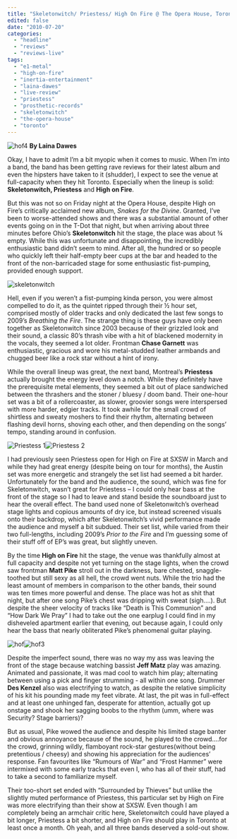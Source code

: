 ```yaml
---
title: "Skeletonwitch/ Priestess/ High On Fire @ The Opera House, Toronto ON, July 16, 2010"
edited: false
date: "2010-07-20"
categories:
  - "headline"
  - "reviews"
  - "reviews-live"
tags:
  - "e1-metal"
  - "high-on-fire"
  - "inertia-entertainment"
  - "laina-dawes"
  - "live-review"
  - "priestess"
  - "prosthetic-records"
  - "skeletonwitch"
  - "the-opera-house"
  - "toronto"
---
```


![](http://www.hellbound.ca/wp-content/uploads/2010/07/hof4.jpg "hof4") **By Laina Dawes**

Okay, I have to admit I’m a bit myopic when it comes to music. When I’m into a band, the band has been getting rave reviews for their latest album and even the hipsters have taken to it (shudder), I expect to see the venue at full-capacity when they hit Toronto. Especially when the lineup is solid: **Skeletonwitch, Priestess** and **High on Fire**.

But this was not so on Friday night at the Opera House, despite High on Fire’s critically acclaimed new album, _Snakes for the Divine_. Granted, I’ve been to worse-attended shows and there was a substantial amount of other events going on in the T-Dot that night, but when arriving about three minutes before Ohio’s **Skeletonwitch** hit the stage, the place was about ¾ empty. While this was unfortunate and disappointing, the incredibly enthusiastic band didn’t seem to mind. After all, the hundred or so people who quickly left their half-empty beer cups at the bar and headed to the front of the non-barricaded stage for some enthusiastic fist-pumping, provided enough support.

![](http://www.hellbound.ca/wp-content/uploads/2010/07/skeletonwitch-e1279557698907.jpg "skeletonwitch")

Hell, even if you weren’t a fist-pumping kinda person, you were almost compelled to do it, as the quintet ripped through their ½ hour set, comprised mostly of older tracks and only dedicated the last few songs to 2009’s _Breathing the Fire_. The strange thing is these guys have only been together as Skeletonwitch since 2003 because of their grizzled look and their sound, a classic 80’s thrash vibe with a hit of blackened modernity in the vocals, they seemed a lot older. Frontman **Chase Garnett** was enthusiastic, gracious and wore his metal-studded leather armbands and chugged beer like a rock star without a hint of irony.

While the overall lineup was great, the next band, Montreal’s **Priestess** actually brought the energy level down a notch. While they definitely have the prerequisite metal elements, they seemed a bit out of place sandwiched between the thrashers and the stoner / bluesy / doom band. Their one-hour set was a bit of a rollercoaster, as slower, groovier songs were interspersed with more harder, edgier tracks. It took awhile for the small crowd of shirtless and sweaty moshers to find their rhythm, alternating between flashing devil horns, shoving each other, and then depending on the songs’ tempo, standing around in confusion.

![](http://www.hellbound.ca/wp-content/uploads/2010/07/priestess-e1279557954556.jpg "Priestess 1")![](http://www.hellbound.ca/wp-content/uploads/2010/07/priestess2-e1279557982600.jpg "Priestess 2")

I had previously seen Priestess open for High on Fire at SXSW in March and while they had great energy (despite being on tour for months), the Austin set was more energetic and strangely the set list had seemed a bit harder. Unfortunately for the band and the audience, the sound, which was fine for Skeletonwitch, wasn’t great for Priestess – I could only hear bass at the front of the stage so I had to leave and stand beside the soundboard just to hear the overall effect. The band used none of Skeletonwitch’s overhead stage lights and copious amounts of dry ice, but instead screened visuals onto their backdrop, which after Skeletonwitch’s vivid performance made the audience and myself a bit subdued. Their set list, while varied from their two full-lengths, including 2009’s _Prior to the Fire_ and I’m guessing some of their stuff off of EP’s was great, but slightly uneven.

By the time **High on Fire** hit the stage, the venue was thankfully almost at full capacity and despite not yet turning on the stage lights, when the crowd saw frontman **Matt Pike** stroll out in the darkness, bare chested, snaggle-toothed but still sexy as all hell, the crowd went nuts. While the trio had the least amount of members in comparison to the other bands, their sound was ten times more powerful and dense. The place was hot as shit that night, but after one song Pike’s chest was dripping with sweat (sigh….). But despite the sheer velocity of tracks like “Death is This Communion” and “How Dark We Pray” I had to take out the one earplug I could find in my disheveled apartment earlier that evening, out because again, I could only hear the bass that nearly obliterated Pike’s phenomenal guitar playing.

![](http://www.hellbound.ca/wp-content/uploads/2010/07/hof-e1279558275476.jpg "hof")![](http://www.hellbound.ca/wp-content/uploads/2010/07/hof31-e1279558316486.jpg "hof3")

Despite the imperfect sound, there was no way my ass was leaving the front of the stage because watching bassist **Jeff Matz** play was amazing. Animated and passionate, it was mad cool to watch him play; alternating between using a pick and finger strumming - all within one song. Drummer **Des Kenzel** also was electrifying to watch, as despite the relative simplicity of his kit his pounding made my feet vibrate. At last, the pit was in full-effect and at least one unhinged fan, desperate for attention, actually got up onstage and shook her sagging boobs to the rhythm (umm, where was Security? Stage barriers)?

But as usual, Pike wowed the audience and despite his limited stage banter and obvious annoyance because of the sound, he played to the crowd….for the crowd, grinning wildly, flamboyant rock-star gestures(without being pretentious / cheesy) and showing his appreciation for the audiences’ response. Fan favourites like “Rumours of War” and “Frost Hammer” were intermixed with some early tracks that even I, who has all of their stuff, had to take a second to familiarize myself.

Their too-short set ended with “Surrounded by Thieves” but unlike the slightly muted performance of Priestess, this particular set by High on Fire was more electrifying than their show at SXSW. Even though I am completely being an armchair critic here, Skeletonwitch could have played a bit longer, Priestess a bit shorter, and High on Fire should play in Toronto at least once a month. Oh yeah, and all three bands deserved a sold-out show.
